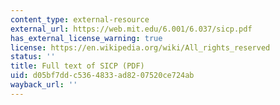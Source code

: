 ```yaml
---
content_type: external-resource
external_url: https://web.mit.edu/6.001/6.037/sicp.pdf
has_external_license_warning: true
license: https://en.wikipedia.org/wiki/All_rights_reserved
status: ''
title: Full text of SICP (PDF)
uid: d05bf7dd-c536-4833-ad82-07520ce724ab
wayback_url: ''
---
```

